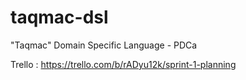# taqmac-dsl
"Taqmac" Domain Specific Language - PDCa


Trello :
https://trello.com/b/rADyu12k/sprint-1-planning

